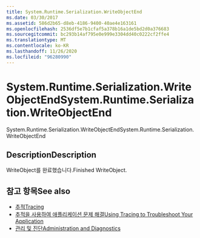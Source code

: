```yaml
---
title: System.Runtime.Serialization.WriteObjectEnd
ms.date: 03/30/2017
ms.assetid: 586d2b65-d8eb-4186-9400-40ae4e163161
ms.openlocfilehash: 2536df5e7b1cfaf5a378b16a1de5bd2d0a376683
ms.sourcegitcommit: bc293b14af795e0e999e3304dd40c0222cf2ffe4
ms.translationtype: MT
ms.contentlocale: ko-KR
ms.lasthandoff: 11/26/2020
ms.locfileid: "96280990"
---
```

# <a name="systemruntimeserializationwriteobjectend"></a><span data-ttu-id="f8fba-102">System.Runtime.Serialization.WriteObjectEnd</span><span class="sxs-lookup"><span data-stu-id="f8fba-102">System.Runtime.Serialization.WriteObjectEnd</span></span>

<span data-ttu-id="f8fba-103">System.Runtime.Serialization.WriteObjectEnd</span><span class="sxs-lookup"><span data-stu-id="f8fba-103">System.Runtime.Serialization.WriteObjectEnd</span></span>  
  
## <a name="description"></a><span data-ttu-id="f8fba-104">Description</span><span class="sxs-lookup"><span data-stu-id="f8fba-104">Description</span></span>  

 <span data-ttu-id="f8fba-105">WriteObject를 완료했습니다.</span><span class="sxs-lookup"><span data-stu-id="f8fba-105">Finished WriteObject.</span></span>  
  
## <a name="see-also"></a><span data-ttu-id="f8fba-106">참고 항목</span><span class="sxs-lookup"><span data-stu-id="f8fba-106">See also</span></span>

- [<span data-ttu-id="f8fba-107">추적</span><span class="sxs-lookup"><span data-stu-id="f8fba-107">Tracing</span></span>](index.md)
- [<span data-ttu-id="f8fba-108">추적을 사용하여 애플리케이션 문제 해결</span><span class="sxs-lookup"><span data-stu-id="f8fba-108">Using Tracing to Troubleshoot Your Application</span></span>](using-tracing-to-troubleshoot-your-application.md)
- [<span data-ttu-id="f8fba-109">관리 및 진단</span><span class="sxs-lookup"><span data-stu-id="f8fba-109">Administration and Diagnostics</span></span>](../index.md)
